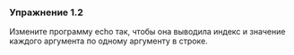 ### Упражнение 1.2

Измените программу echo так, чтобы она выводила индекс и значение каждого аргумента
по одному аргументу в строке.